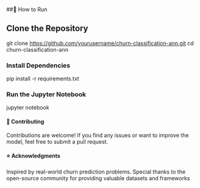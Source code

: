 ##🔧 How to Run
## Clone the Repository
git clone https://github.com/yourusername/churn-classification-ann.git
cd churn-classification-ann
### Install Dependencies
pip install -r requirements.txt
### Run the Jupyter Notebook
jupyter notebook
#### 🤝 Contributing
Contributions are welcome! If you find any issues or want to improve the model, feel free to submit a pull request.
#### ⭐ Acknowledgments
Inspired by real-world churn prediction problems.
Special thanks to the open-source community for providing valuable datasets and frameworks


